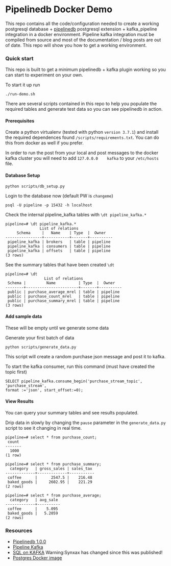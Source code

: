 # Pipelinedb Docker Demo
This repo contains all the code/configuration needed to create a working postgresql database + [pipelinedb](https://www.pipelinedb.com/) postgresql extension + kafka_pipeline integration in a docker environment. Pipeline kafka integration must be compiled from source and most of the documentation / blog posts are out of date. This repo will show you how to get a working environment. 

### Quick start
This repo is built to get a minimum pipelinedb + kafka plugin working so you can start to experiment on your own.

To start it up run
```
./run-demo.sh
```

There are several scripts contained in this repo to help you populate the required tables and generate test data so you can see pipelinedb in action.

#### Prerequisites
Create a python virtualenv (tested with python `version 3.7.1`) and install the required dependences found `/scripts/requirements.txt`. You can do this from docker as well if you prefer.

In order to run the post from your local and post messages to the docker kafka cluster you will need to add `127.0.0.0    kafka` to your `/etc/hosts` file. 

#### Database Setup
```
python scripts/db_setup.py
```

Login to the database now (default PW is `changeme`)

```
psql -U pipeline -p 15432 -h localhost
```

Check the internal pipeline_kafka tables with `\dt pipeline_kafka.*`
```
pipeline=# \dt pipeline_kafka.*
               List of relations
     Schema     |   Name    | Type  |  Owner
----------------+-----------+-------+----------
 pipeline_kafka | brokers   | table | pipeline
 pipeline_kafka | consumers | table | pipeline
 pipeline_kafka | offsets   | table | pipeline
(3 rows)
```

See the summary tables that have been created `\dt`

```
pipeline=# \dt
                 List of relations
 Schema |         Name          | Type  |  Owner
--------+-----------------------+-------+----------
 public | purchase_average_mrel | table | pipeline
 public | purchase_count_mrel   | table | pipeline
 public | purchase_summary_mrel | table | pipeline
(3 rows)
```

#### Add sample data
These will be empty until we generate some data

Generate your first batch of data
```
python scripts/generate_data.py
```
This script will create a random purchase json message and post it to kafka.

To start the kafka consumer, run this command (must have created the topic first)
```
SELECT pipeline_kafka.consume_begin('purchase_stream_topic', 'purchase_stream',
format :='json', start_offset:=0);
```

#### View Results
You can query your summary tables and see results populated.

Drip data in slowly by changing the `pause` parameter in the `generate_data.py` script to see it changing in real time.

```
pipeline=# select * from purchase_count;
 count
-------
  1000
(1 row)

pipeline=# select * from purchase_summary;
  category   | gross_sales | sales_tax
-------------+-------------+-----------
 coffee      |      2547.5 |    216.48
 baked_goods |     2602.95 |    221.29
(2 rows)

pipeline=# select * from purchase_average;
  category   | avg_sale
-------------+----------
 coffee      |    5.095
 baked_goods |   5.2059
(2 rows)
```

### Resources
* [Pipelinedb 1.0.0](http://docs.pipelinedb.com/)
* [Pipeline Kafka](http://docs.pipelinedb.com/integrations.html)
* [SQL on KAFKA](https://www.pipelinedb.com/blog/sql-on-kafka) Warning:Synxax has changed since this was published!
* [Postgres Docker image](https://hub.docker.com/_/postgres/)

